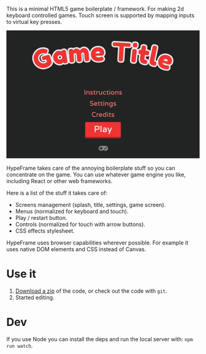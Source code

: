 This is a minimal HTML5 game boilerplate / framework.
For making 2d keyboard controlled games.
Touch screen is supported by mapping inputs to virtual key presses.

![Default title screen](./src/titlescreen.png)

HypeFrame takes care of the annoying boilerplate stuff so you can concentrate on the game.
You can use whatever game engine you like, including React or other web frameworks.

Here is a list of the stuff it takes care of:

 * Screens management (splash, title, settings, game screen).
 * Menus (normalized for keyboard and touch).
 * Play / restart button.
 * Controls (normalized for touch with arrow buttons).
 * CSS effects stylesheet.

HypeFrame uses browser capabilities wherever possible.
For example it uses native DOM elements and CSS instead of Canvas.

# Use it

1. [Download a zip](https://github.com/chr15m/HypeFrame/archive/refs/heads/main.zip) of the code, or check out the code with `git`.
2. Started editing.

# Dev

If you use Node you can install the deps and run the local server with: `npm run watch`.
